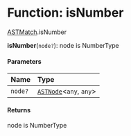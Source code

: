 # Function: isNumber

[ASTMatch](/en/auto-docs/free-layout-editor/modules/ASTMatch.md).isNumber

**isNumber**(`node?`): node is NumberType

#### Parameters

| Name | Type |
| :------ | :------ |
| `node?` | [`ASTNode`](/en/auto-docs/free-layout-editor/classes/ASTNode.md)<`any`, `any`> |

#### Returns

node is NumberType
